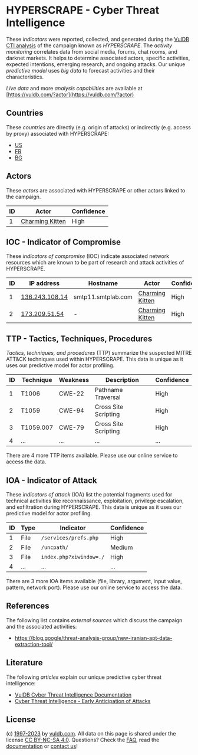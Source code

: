# HYPERSCRAPE - Cyber Threat Intelligence

These _indicators_ were reported, collected, and generated during the [VulDB CTI analysis](https://vuldb.com/?kb.cti) of the campaign known as _HYPERSCRAPE_. The _activity monitoring_ correlates data from social media, forums, chat rooms, and darknet markets. It helps to determine associated actors, specific activities, expected intentions, emerging research, and ongoing attacks. Our unique _predictive model_ uses _big data_ to forecast activities and their characteristics.

_Live data_ and more _analysis capabilities_ are available at [https://vuldb.com/?actor](https://vuldb.com/?actor)

## Countries

These _countries_ are directly (e.g. origin of attacks) or indirectly (e.g. access by proxy) associated with HYPERSCRAPE:

* [US](https://vuldb.com/?country.us)
* [FR](https://vuldb.com/?country.fr)
* [BG](https://vuldb.com/?country.bg)

## Actors

These _actors_ are associated with HYPERSCRAPE or other actors linked to the campaign.

ID | Actor | Confidence
-- | ----- | ----------
1 | [Charming Kitten](https://vuldb.com/?actor.charming_kitten) | High

## IOC - Indicator of Compromise

These _indicators of compromise_ (IOC) indicate associated network resources which are known to be part of research and attack activities of HYPERSCRAPE.

ID | IP address | Hostname | Actor | Confidence
-- | ---------- | -------- | ----- | ----------
1 | [136.243.108.14](https://vuldb.com/?ip.136.243.108.14) | smtp11.smtplab.com | [Charming Kitten](https://vuldb.com/?actor.charming_kitten) | High
2 | [173.209.51.54](https://vuldb.com/?ip.173.209.51.54) | - | [Charming Kitten](https://vuldb.com/?actor.charming_kitten) | High

## TTP - Tactics, Techniques, Procedures

_Tactics, techniques, and procedures_ (TTP) summarize the suspected MITRE ATT&CK techniques used within HYPERSCRAPE. This data is unique as it uses our predictive model for actor profiling.

ID | Technique | Weakness | Description | Confidence
-- | --------- | -------- | ----------- | ----------
1 | T1006 | CWE-22 | Pathname Traversal | High
2 | T1059 | CWE-94 | Cross Site Scripting | High
3 | T1059.007 | CWE-79 | Cross Site Scripting | High
4 | ... | ... | ... | ...

There are 4 more TTP items available. Please use our online service to access the data.

## IOA - Indicator of Attack

These _indicators of attack_ (IOA) list the potential fragments used for technical activities like reconnaissance, exploitation, privilege escalation, and exfiltration during HYPERSCRAPE. This data is unique as it uses our predictive model for actor profiling.

ID | Type | Indicator | Confidence
-- | ---- | --------- | ----------
1 | File | `/services/prefs.php` | High
2 | File | `/uncpath/` | Medium
3 | File | `index.php?xiwindow=./` | High
4 | ... | ... | ...

There are 3 more IOA items available (file, library, argument, input value, pattern, network port). Please use our online service to access the data.

## References

The following list contains _external sources_ which discuss the campaign and the associated activities:

* https://blog.google/threat-analysis-group/new-iranian-apt-data-extraction-tool/

## Literature

The following _articles_ explain our unique predictive cyber threat intelligence:

* [VulDB Cyber Threat Intelligence Documentation](https://vuldb.com/?kb.cti)
* [Cyber Threat Intelligence - Early Anticipation of Attacks](https://www.scip.ch/en/?labs.20201022)

## License

(c) [1997-2023](https://vuldb.com/?kb.changelog) by [vuldb.com](https://vuldb.com/?kb.about). All data on this page is shared under the license [CC BY-NC-SA 4.0](https://creativecommons.org/licenses/by-nc-sa/4.0/). Questions? Check the [FAQ](https://vuldb.com/?kb.faq), read the [documentation](https://vuldb.com/?kb) or [contact us](https://vuldb.com/?contact)!
